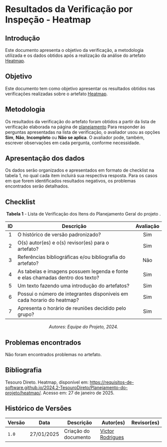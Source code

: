 # Resultados da Verificação por Inspeção - Heatmap

## Introdução

Este documento apresenta o objetivo da verificação, a metodologia utilizada e os dados obtidos após a realização da análise do artefato [Heatmap](../../../Planejamento-do-projeto/heatmap.md).

## Objetivo

Este documento tem como objetivo apresentar os resultados obtidos nas verificações realizadas sobre o artefato [Heatmap](../../../Planejamento-do-projeto/heatmap.md).

## Metodologia

Os resultados da verificação do artefato foram obtidos a partir da lista de verificação elaborada na página de [planejamento](../entrega1/planej2-e1.md) Para responder às perguntas apresentadas na lista de verificação, o avaliador usou as opções **Sim**, **Não**, **Incompleto** ou **Não se aplica**. O avaliador pode, também, escrever observações em cada pergunta, conforme necessidade.

## Apresentação dos dados

Os dados serão organizados e apresentados em formato de checklist na tabela 1, no qual cada item incluirá sua respectiva resposta. Para os casos em que forem identificados resultados negativos, os problemas encontrados serão detalhados.

## Checklist

<center>

**Tabela 1** - Lista de Verificação dos Itens do Planejamento Geral do projeto .

|        ID        | Descrição                                                                                                           | Avaliação  |
| :--------------: | ------------------------------------------------------------------------------------------------------------------- | :--------: | 
| 1 | O histórico de versão padronizado? | Sim |
| 2 | O(s) autor(es) e o(s) revisor(es) para o artefato? | Sim |
| 3 | Referências bibliográficas e/ou bibliografia do artefato? | Não |
| 4 | As tabelas e imagens possuem legenda e fonte e elas chamadas dentro dos texto? | Sim |
| 5 | Um texto fazendo uma introdução do artefatos? | Sim |
| 6 | Possui o número de integrantes disponiveis em cada horario do heatmap? | Sim |
| 7 | Apresenta o horário de reuniões decidido pelo grupo? | Sim |

_Autores: Equipe do Projeto, 2024._

</center>

## Problemas encontrados

Não foram encontrados problemas no artefato.

## Bibliografia

Tesouro Direto. Heatmap, disponível em: https://requisitos-de-software.github.io/2024.2-TesouroDireto/Planejamento-do-projeto/heatmap/. Acesso em: 27 de janeiro de 2025.


## Histórico de Versões

| Versão  | Data | Descrição | Autor(es) | Revisor(es) |
| -------- | ------ | ------ | ---------- | ---------- |
| `1.0` | 27/01/2025 | Criação do documento  | [Victor Rodrigues](https://github.com/ViictorHugoo) |  |
